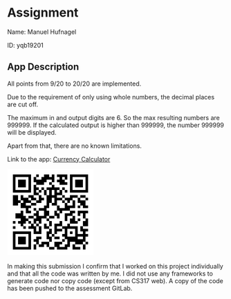 # Assignment

Name: Manuel Hufnagel

ID: yqb19201

## App Description

All points from 9/20 to 20/20 are implemented.

Due to the requirement of only using whole numbers, the decimal places are cut
off.

The maximum in and output digits are 6. So the max resulting numbers are
999999. If the calculated output is higher than 999999, the number 999999 will
be displayed.

Apart from that, there are no known limitations.

Link to the app: [Currency
Calculator](https://devweb2019.cis.strath.ac.uk/~yqb19201/)

![QR CODE](./qr_code.png)

In making this submission I confirm that I worked on this project individually
and that all the code was written by me. I did not use any frameworks to
generate code nor copy code (except from CS317 web). A copy of the code has been
pushed to the assessment GitLab.
